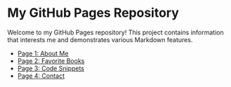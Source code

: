 # My GitHub Pages Repository

Welcome to my GitHub Pages repository! This project contains information that interests me and demonstrates various Markdown features.

- [Page 1: About Me](about-me.md)
- [Page 2: Favorite Books](favorite-books.md)
- [Page 3: Code Snippets](code-snippets.md)
- [Page 4: Contact](contact.md)
